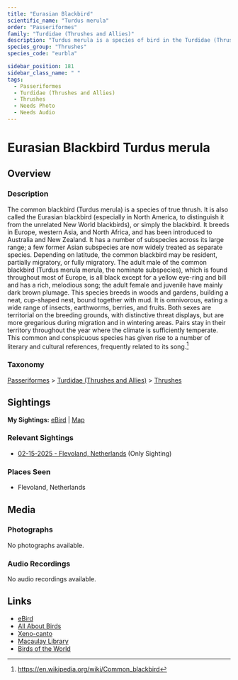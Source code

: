 ```yaml
---
title: "Eurasian Blackbird"
scientific_name: "Turdus merula"
order: "Passeriformes"
family: "Turdidae (Thrushes and Allies)"
description: "Turdus merula is a species of bird in the Turdidae (Thrushes and Allies) family. It has been observed 1 times."
species_group: "Thrushes"
species_code: "eurbla"

sidebar_position: 181
sidebar_class_name: " "
tags: 
  - Passeriformes
  - Turdidae (Thrushes and Allies)
  - Thrushes
  - Needs Photo
  - Needs Audio
---
```


# Eurasian Blackbird <span className='sci_name'>Turdus merula</span>

## Overview

### Description
The common blackbird (Turdus merula) is a species of true thrush. It is also called the Eurasian blackbird (especially in North America, to distinguish it from the unrelated New World blackbirds), or simply the blackbird. It breeds in Europe, western Asia, and North Africa, and has been introduced to Australia and New Zealand. It has a number of subspecies across its large range; a few former Asian subspecies are now widely treated as separate species. Depending on latitude, the common blackbird may be resident, partially migratory, or fully migratory.
The adult male of the common blackbird (Turdus merula merula, the nominate subspecies), which is found throughout most of Europe, is all black except for a yellow eye-ring and bill and has a rich, melodious song; the adult female and juvenile have mainly dark brown plumage. This species breeds in woods and gardens, building a neat, cup-shaped nest, bound together with mud. It is omnivorous, eating a wide range of insects, earthworms, berries, and fruits.
Both sexes are territorial on the breeding grounds, with distinctive threat displays, but are more gregarious during migration and in wintering areas. Pairs stay in their territory throughout the year where the climate is sufficiently temperate. This common and conspicuous species has given rise to a number of literary and cultural references, frequently related to its song.[^1]

[^1]: https://en.wikipedia.org/wiki/Common_blackbird

### Taxonomy
[Passeriformes](/tags/passeriformes) > [Turdidae (Thrushes and Allies)](/tags/turdidae-thrushes-and-allies) > [Thrushes](/tags/thrushes)


## Sightings

**My Sightings:** [eBird](https://ebird.org/lifelist?r=world&time=life&spp=eurbla) | [Map](/map?species_code=eurbla)

### Relevant Sightings

* [02-15-2025 - Flevoland, Netherlands](https://ebird.org/checklist/S213385263) (Only Sighting)

### Places Seen

* Flevoland, Netherlands



## Media
### Photographs
No photographs available.

### Audio Recordings
No audio recordings available.

## Links
* [eBird](https://ebird.org/species/eurbla) 
* [All About Birds](https://www.allaboutbirds.org/guide/eurbla) 
* [Xeno-canto](https://www.xeno-canto.org/species/turdus-merula) 
* [Macaulay Library](https://search.macaulaylibrary.org/catalog?taxonCode=eurbla&sort=rating_rank_desc)
* [Birds of the World](https://birdsoftheworld.org/bow/species/eurbla)
